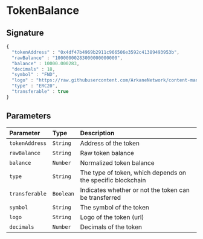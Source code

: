 # TokenBalance

## Signature

```javascript
{
  "tokenAddress" : "0x4df47b4969b2911c966506e3592c41389493953b",
  "rawBalance" : "10000000283000000000000",
  "balance" : 10000.000283,
  "decimals" : 18,
  "symbol" : "FND",
  "logo" : "https://raw.githubusercontent.com/ArkaneNetwork/content-management/master/tokens/ethereum/mainnet/logos/0x4df47b4969b2911c966506e3592c41389493953b.png",
  "type" : "ERC20",
  "transferable" : true
}
```

## Parameters

| Parameter | Type | Description |
| :--- | :--- | :--- |
| `tokenAddress` | `String` | Address of the token |
| `rawBalance` | `String` | Raw token balance  |
| `balance` | `Number` | Normalized token balance |
| `type` | `String` | The type of token, which depends on the specific blockchain |
| `transferable` | `Boolean` | Indicates whether or not the token can be transferred |
| `symbol` | `String` | The symbol of the token |
| `logo` | `String` | Logo of the token \(url\) |
| `decimals` | `Number` | Decimals of the token |

